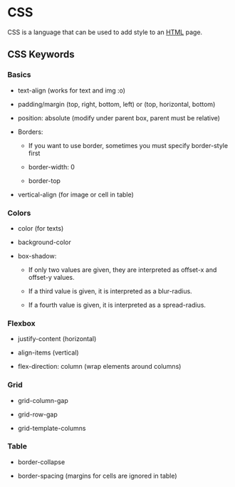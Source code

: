 # CSS



CSS is a language that can be used to add style to an [HTML](/wiki/HTML) page.



## CSS Keywords

### Basics

- text-align (works for text and img :o)

- padding/margin (top, right, bottom, left) or (top, horizontal, bottom)

- position: absolute (modify under parent box, parent must be relative)

- Borders:

    - If you want to use border, sometimes you must specify border-style first

    - border-width: 0

    - border-top

- vertical-align (for image or cell in table)



### Colors

- color (for texts)

- background-color

- box-shadow:

    - If only two values are given, they are interpreted as offset-x and offset-y values.

    - If a third value is given, it is interpreted as a blur-radius.

    - If a fourth value is given, it is interpreted as a spread-radius.



### Flexbox

- justify-content (horizontal)

- align-items (vertical)

- flex-direction: column (wrap elements around columns)



### Grid

- grid-column-gap

- grid-row-gap

- grid-template-columns



### Table

- border-collapse

- border-spacing (margins for cells are ignored in table)
